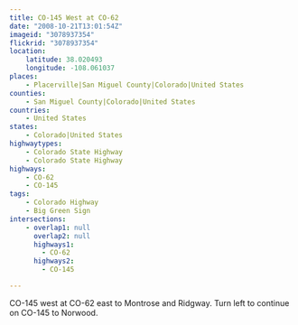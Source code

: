 ```yaml
---
title: CO-145 West at CO-62
date: "2008-10-21T13:01:54Z"
imageid: "3078937354"
flickrid: "3078937354"
location:
    latitude: 38.020493
    longitude: -108.061037
places:
    - Placerville|San Miguel County|Colorado|United States
counties:
    - San Miguel County|Colorado|United States
countries:
    - United States
states:
    - Colorado|United States
highwaytypes:
    - Colorado State Highway
    - Colorado State Highway
highways:
    - CO-62
    - CO-145
tags:
    - Colorado Highway
    - Big Green Sign
intersections:
    - overlap1: null
      overlap2: null
      highways1:
        - CO-62
      highways2:
        - CO-145

---
```

CO-145 west at CO-62 east to Montrose and Ridgway. Turn left to continue on CO-145 to Norwood.